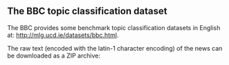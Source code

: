 ## The BBC topic classification dataset

The BBC provides some benchmark topic classification datasets in English at: http://mlg.ucd.ie/datasets/bbc.html.

The raw text (encoded with the latin-1 character encoding) of the news can be downloaded as a ZIP archive: